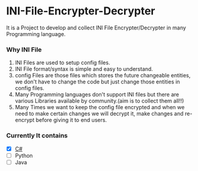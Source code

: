 # INI-File-Encrypter-Decrypter
It is a Project to develop and collect INI File Encrypter/Decrypter in many Programming language.

### Why INI File
1. INI Files are used to setup config files.
2. INI File format/syntax is simple and easy to understand.
2. config Files are those files which stores the future changeable entities, we don't have to change the code but just change those entities in config files.
3. Many Programming languages don't support INI files but there are various Libraries available by community.(aim is to collect them all!!)
3. Many Times we want to keep the config file encrypted and when we need to make certain changes we will decrypt it, make changes and re-encrypt before giving it to end users.

### Currently It contains
* [x] [C#](https://github.com/demaria11/INI-File-Encrypter-Decrypter/tree/master/CSharp/EncryptINI) 
* [ ] Python
* [ ] Java
